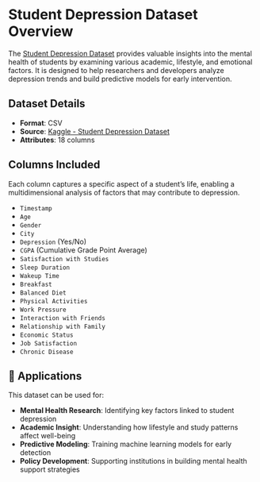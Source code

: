 # Student Depression Dataset Overview

The [Student Depression Dataset](https://www.kaggle.com/datasets/hopesb/student-depression-dataset) provides valuable insights into the mental health of students by examining various academic, lifestyle, and emotional factors. It is designed to help researchers and developers analyze depression trends and build predictive models for early intervention.

## Dataset Details

- **Format**: CSV  
- **Source**: [Kaggle - Student Depression Dataset](https://www.kaggle.com/datasets/hopesb/student-depression-dataset)  
- **Attributes**: 18 columns

## Columns Included

Each column captures a specific aspect of a student’s life, enabling a multidimensional analysis of factors that may contribute to depression.

- `Timestamp`
- `Age`
- `Gender`
- `City`
- `Depression` (Yes/No)
- `CGPA` (Cumulative Grade Point Average)
- `Satisfaction with Studies`
- `Sleep Duration`
- `Wakeup Time`
- `Breakfast`
- `Balanced Diet`
- `Physical Activities`
- `Work Pressure`
- `Interaction with Friends`
- `Relationship with Family`
- `Economic Status`
- `Job Satisfaction`
- `Chronic Disease`

## 🎯 Applications

This dataset can be used for:

- **Mental Health Research**: Identifying key factors linked to student depression  
- **Academic Insight**: Understanding how lifestyle and study patterns affect well-being  
- **Predictive Modeling**: Training machine learning models for early detection  
- **Policy Development**: Supporting institutions in building mental health support strategies
